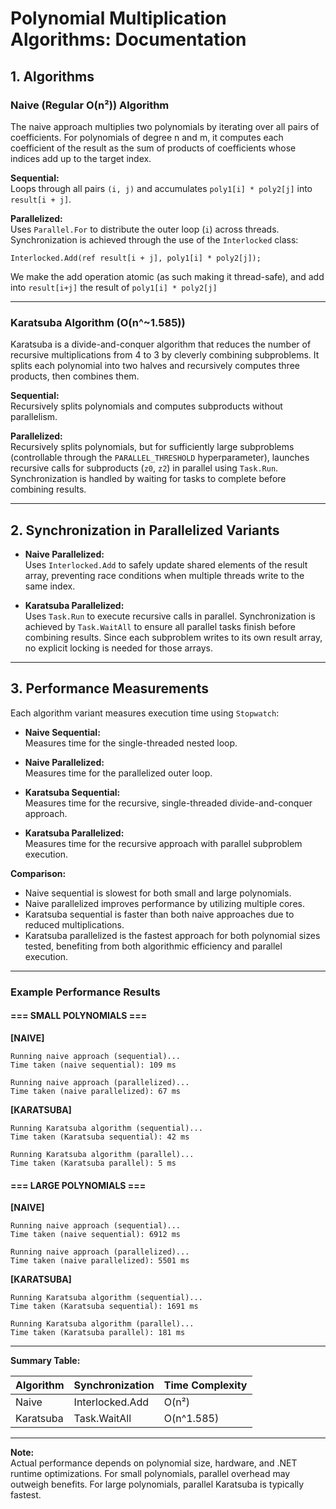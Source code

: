 # Polynomial Multiplication Algorithms: Documentation

## 1. Algorithms

### Naive (Regular O(n²)) Algorithm
The naive approach multiplies two polynomials by iterating over all pairs of coefficients. For polynomials of degree n and m, it computes each coefficient of the result as the sum of products of coefficients whose indices add up to the target index.

**Sequential:**  
Loops through all pairs `(i, j)` and accumulates `poly1[i] * poly2[j]` into `result[i + j]`.

**Parallelized:**  
Uses `Parallel.For` to distribute the outer loop (`i`) across threads. Synchronization is achieved through the use of the `Interlocked` class: 

```Interlocked.Add(ref result[i + j], poly1[i] * poly2[j]);```

We make the add operation atomic (as such making it thread-safe), and add into `result[i+j]` the result of `poly1[i] * poly2[j]`

---

### Karatsuba Algorithm (O(n^~1.585))
Karatsuba is a divide-and-conquer algorithm that reduces the number of recursive multiplications from 4 to 3 by cleverly combining subproblems. It splits each polynomial into two halves and recursively computes three products, then combines them.

**Sequential:**  
Recursively splits polynomials and computes subproducts without parallelism.

**Parallelized:**  
Recursively splits polynomials, but for sufficiently large subproblems (controllable through the `PARALLEL_THRESHOLD` hyperparameter), launches recursive calls for subproducts (`z0`, `z2`) in parallel using `Task.Run`. Synchronization is handled by waiting for tasks to complete before combining results.

---

## 2. Synchronization in Parallelized Variants

- **Naive Parallelized:**  
  Uses `Interlocked.Add` to safely update shared elements of the result array, preventing race conditions when multiple threads write to the same index.

- **Karatsuba Parallelized:**  
  Uses `Task.Run` to execute recursive calls in parallel. Synchronization is achieved by `Task.WaitAll` to ensure all parallel tasks finish before combining results. Since each subproblem writes to its own result array, no explicit locking is needed for those arrays.

---

## 3. Performance Measurements

Each algorithm variant measures execution time using `Stopwatch`:

- **Naive Sequential:**  
  Measures time for the single-threaded nested loop.

- **Naive Parallelized:**  
  Measures time for the parallelized outer loop.

- **Karatsuba Sequential:**  
  Measures time for the recursive, single-threaded divide-and-conquer approach.

- **Karatsuba Parallelized:**  
  Measures time for the recursive approach with parallel subproblem execution.

**Comparison:**  
- Naive sequential is slowest for both small and large polynomials.
- Naive parallelized improves performance by utilizing multiple cores.
- Karatsuba sequential is faster than both naive approaches due to reduced multiplications.
- Karatsuba parallelized is the fastest approach for both polynomial sizes tested, benefiting from both algorithmic efficiency and parallel execution.

---

### Example Performance Results

#### === SMALL POLYNOMIALS ===

**[NAIVE]**
```
Running naive approach (sequential)...
Time taken (naive sequential): 109 ms

Running naive approach (parallelized)...
Time taken (naive parallelized): 67 ms
```

**[KARATSUBA]**
```
Running Karatsuba algorithm (sequential)...
Time taken (Karatsuba sequential): 42 ms

Running Karatsuba algorithm (parallel)...
Time taken (Karatsuba parallel): 5 ms
```

#### === LARGE POLYNOMIALS ===

**[NAIVE]**
```
Running naive approach (sequential)...
Time taken (naive sequential): 6912 ms

Running naive approach (parallelized)...
Time taken (naive parallelized): 5501 ms
```

**[KARATSUBA]**
```
Running Karatsuba algorithm (sequential)...
Time taken (Karatsuba sequential): 1691 ms

Running Karatsuba algorithm (parallel)...
Time taken (Karatsuba parallel): 181 ms
```

---

**Summary Table:**

| Algorithm         | Synchronization        | Time Complexity |
|-------------------|------------------------|-----------------|
| Naive             | Interlocked.Add        | O(n²)           |
| Karatsuba         | Task.WaitAll           | O(n^1.585)      |

---

**Note:**  
Actual performance depends on polynomial size, hardware, and .NET runtime optimizations. For small polynomials, parallel overhead may outweigh benefits. For large polynomials, parallel Karatsuba is typically fastest.